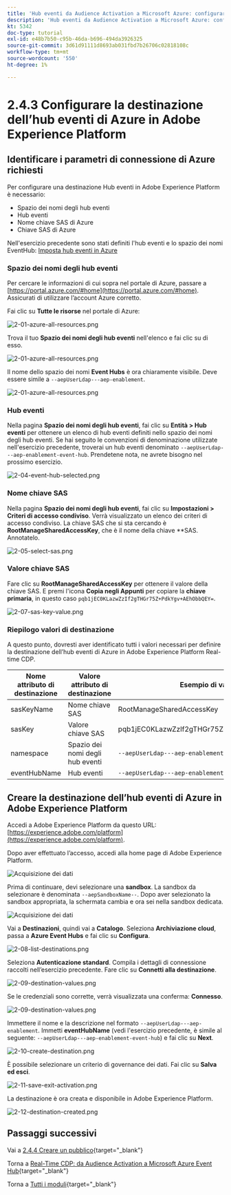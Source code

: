 ```yaml
---
title: 'Hub eventi da Audience Activation a Microsoft Azure: configurare la destinazione RTCDP dell’hub eventi in Adobe Experience Platform'
description: 'Hub eventi da Audience Activation a Microsoft Azure: configurare la destinazione RTCDP dell’hub eventi in Adobe Experience Platform'
kt: 5342
doc-type: tutorial
exl-id: e48b7b50-c95b-46da-b696-494da3926325
source-git-commit: 3d61d91111d8693ab031fbd7b26706c02818108c
workflow-type: tm+mt
source-wordcount: '550'
ht-degree: 1%

---
```


# 2.4.3 Configurare la destinazione dell’hub eventi di Azure in Adobe Experience Platform

## Identificare i parametri di connessione di Azure richiesti

Per configurare una destinazione Hub eventi in Adobe Experience Platform è necessario:

- Spazio dei nomi degli hub eventi
- Hub eventi
- Nome chiave SAS di Azure
- Chiave SAS di Azure

Nell&#39;esercizio precedente sono stati definiti l&#39;hub eventi e lo spazio dei nomi EventHub: [Imposta hub eventi in Azure](./ex2.md)

### Spazio dei nomi degli hub eventi

Per cercare le informazioni di cui sopra nel portale di Azure, passare a [https://portal.azure.com/#home](https://portal.azure.com/#home). Assicurati di utilizzare l’account Azure corretto.

Fai clic su **Tutte le risorse** nel portale di Azure:

![2-01-azure-all-resources.png](./images/201azureallresources.png)

Trova il tuo **Spazio dei nomi degli hub eventi** nell&#39;elenco e fai clic su di esso.

![2-01-azure-all-resources.png](./images/201azureallresources1.png)

Il nome dello spazio dei nomi **Event Hubs** è ora chiaramente visibile. Deve essere simile a `--aepUserLdap---aep-enablement`.

![2-01-azure-all-resources.png](./images/201azureallresources2.png)

### Hub eventi

Nella pagina **Spazio dei nomi degli hub eventi**, fai clic su **Entità > Hub eventi** per ottenere un elenco di hub eventi definiti nello spazio dei nomi degli hub eventi. Se hai seguito le convenzioni di denominazione utilizzate nell&#39;esercizio precedente, troverai un hub eventi denominato `--aepUserLdap---aep-enablement-event-hub`. Prendetene nota, ne avrete bisogno nel prossimo esercizio.

![2-04-event-hub-selected.png](./images/204eventhubselected.png)

### Nome chiave SAS

Nella pagina **Spazio dei nomi degli hub eventi**, fai clic su **Impostazioni > Criteri di accesso condiviso**. Verrà visualizzato un elenco dei criteri di accesso condiviso. La chiave SAS che si sta cercando è **RootManageSharedAccessKey**, che è il nome della chiave **SAS. Annotatelo.

![2-05-select-sas.png](./images/205selectsas.png)

### Valore chiave SAS

Fare clic su **RootManageSharedAccessKey** per ottenere il valore della chiave SAS. E premi l&#39;icona **Copia negli Appunti** per copiare la **chiave primaria**, in questo caso `pqb1jEC0KLazwZzIf2gTHGr75Z+PdkYgv+AEhObbQEY=`.

![2-07-sas-key-value.png](./images/207saskeyvalue.png)

### Riepilogo valori di destinazione

A questo punto, dovresti aver identificato tutti i valori necessari per definire la destinazione dell’hub eventi di Azure in Adobe Experience Platform Real-time CDP.

| Nome attributo di destinazione | Valore attributo di destinazione | Esempio di valore |
|---|---|---|
| sasKeyName | Nome chiave SAS | RootManageSharedAccessKey |
| sasKey | Valore chiave SAS | pqb1jEC0KLazwZzIf2gTHGr75Z+PdkYgv+AEhObbQEY= |
| namespace | Spazio dei nomi degli hub eventi | `--aepUserLdap---aep-enablement` |
| eventHubName | Hub eventi | `--aepUserLdap---aep-enablement-event-hub` |

## Creare la destinazione dell’hub eventi di Azure in Adobe Experience Platform

Accedi a Adobe Experience Platform da questo URL: [https://experience.adobe.com/platform](https://experience.adobe.com/platform).

Dopo aver effettuato l’accesso, accedi alla home page di Adobe Experience Platform.

![Acquisizione dei dati](./../../../../modules/delivery-activation/datacollection/dc1.2/images/home.png)

Prima di continuare, devi selezionare una **sandbox**. La sandbox da selezionare è denominata ``--aepSandboxName--``. Dopo aver selezionato la sandbox appropriata, la schermata cambia e ora sei nella sandbox dedicata.

![Acquisizione dei dati](./../../../../modules/delivery-activation/datacollection/dc1.2/images/sb1.png)

Vai a **Destinazioni**, quindi vai a **Catalogo**. Seleziona **Archiviazione cloud**, passa a **Azure Event Hubs** e fai clic su **Configura**.

![2-08-list-destinations.png](./images/208listdestinations.png)

Seleziona **Autenticazione standard**. Compila i dettagli di connessione raccolti nell’esercizio precedente. Fare clic su **Connetti alla destinazione**.

![2-09-destination-values.png](./images/209destinationvalues.png)

Se le credenziali sono corrette, verrà visualizzata una conferma: **Connesso**.

![2-09-destination-values.png](./images/209destinationvaluesa.png)

Immettere il nome e la descrizione nel formato `--aepUserLdap---aep-enablement`. Immetti **eventHubName** (vedi l&#39;esercizio precedente, è simile al seguente: `--aepUserLdap---aep-enablement-event-hub`) e fai clic su **Next**.

![2-10-create-destination.png](./images/210createdestination.png)

È possibile selezionare un criterio di governance dei dati. Fai clic su **Salva ed esci**.

![2-11-save-exit-activation.png](./images/211saveexitactivation.png)

La destinazione è ora creata e disponibile in Adobe Experience Platform.

![2-12-destination-created.png](./images/212destinationcreated.png)

## Passaggi successivi

Vai a [2.4.4 Creare un pubblico](./ex4.md){target="_blank"}

Torna a [Real-Time CDP: da Audience Activation a Microsoft Azure Event Hub](./segment-activation-microsoft-azure-eventhub.md){target="_blank"}

Torna a [Tutti i moduli](./../../../../overview.md){target="_blank"}
